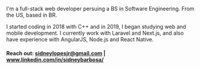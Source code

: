 I'm a full-stack web developer persuing a BS in Software Engineering. From the US, based in BR.

I started coding in 2018 with C++ and in 2019, I began studying web and mobile development. I currently work with Laravel and Next.js, and also have experience with AngularJS, Node.js and React Native.

<!--![Github stats](https://github-readme-stats.vercel.app/api?username=sidneylopes&count_private=true&show_icons=true&theme=tokyonight)
![Top Langs](https://github-readme-stats.vercel.app/api/top-langs/?username=sidneylopes&layout=compact&langs_count=4&hide=makefile,perl&theme=tokyonight)-->

#### Reach out: sidneylopesjr@gmail.com | www.linkedin.com/in/sidneybarbosa/
<!--[![Github Badge](https://img.shields.io/badge/-Github-000?style=flat-square&logo=Github&logoColor=white&link=https://github.com/sidneylopes)](https://github.com/sidneylopes)
[![Linkedin Badge](https://img.shields.io/badge/-LinkedIn-blue?style=flat-square&logo=Linkedin&logoColor=white&link=http://www.linkedin.com/in/sidneybarbosa)](http://www.linkedin.com/in/sidneybarbosa) [![Instagram Badge](https://img.shields.io/badge/-Instagram-violet?style=flat-square&logo=Instagram&logoColor=white&link=https://www.instagram.com/lidneysopes/?hl=pt)](https://www.instagram.com/lidneysopes/) [![Gmail Badge](https://img.shields.io/badge/-Gmail-c14438?style=flat-square&logo=Gmail&logoColor=white&link=mailto:sidneylopesjr@gmail.com)](mailto:sidneylopesjr@gmail.com) -->

